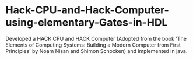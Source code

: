 # Hack-CPU-and-Hack-Computer-using-elementary-Gates-in-HDL
Developed a HACK CPU and HACK Computer (Adopted from the book 'The Elements of Computing Systems: Building a Modern Computer from First Principles' by Noam Nisan and Shimon Schocken) and implemented in java.
